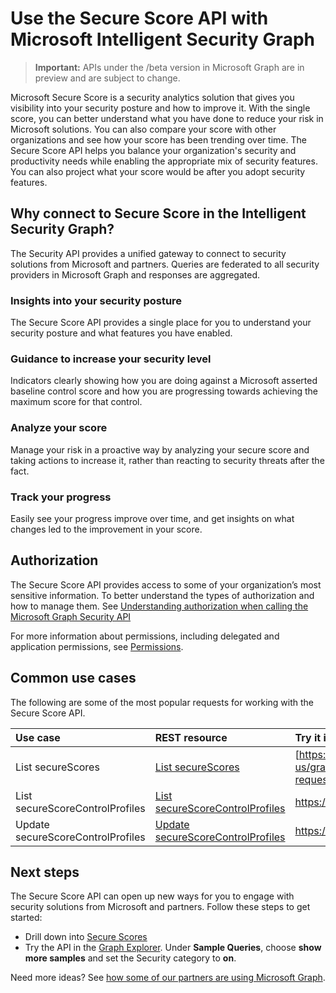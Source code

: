 # Use the Secure Score API with Microsoft Intelligent Security Graph

 > **Important:** APIs under the /beta version in Microsoft Graph are in preview and are subject to change. 

Microsoft Secure Score is a security analytics solution that gives you visibility into your security posture and how to improve it.  With the single score, you can better understand what you have done to reduce your risk in Microsoft solutions.  You can also compare your score with other organizations and see how your score has been trending over time. The Secure Score API helps you balance your organization's security and productivity needs while enabling the appropriate mix of security features. You can also project what your score would be after you adopt security features.


## Why connect to Secure Score in the Intelligent Security Graph?

The Security API provides a unified gateway to connect to security solutions from Microsoft and partners. Queries are federated to all security providers in Microsoft Graph and responses are aggregated.

### Insights into your security posture

The Secure Score API provides a single place for you to understand your security posture and what features you have enabled.

### Guidance to increase your security level

Indicators clearly showing how you are doing against a Microsoft asserted baseline control score and how you are progressing towards achieving the maximum score for that control.

### Analyze your score

Manage your risk in a proactive way by analyzing your secure score and taking actions to increase it, rather than reacting to security threats after the fact.

### Track your progress

Easily see your progress improve over time, and get insights on what changes led to the improvement in your score.



## Authorization

The Secure Score API provides access to some of your organization’s most sensitive information. To better understand the types of authorization and how to manage them. See [Understanding authorization when calling the Microsoft Graph Security API](https://techcommunity.microsoft.com/t5/Using-Microsoft-Graph-Security/Authorization-and-Microsoft-Graph-Security-API/m-p/184376)

For more information about permissions, including delegated and application permissions, see [Permissions](../../../concepts/permissions_reference.md).

## Common use cases

The following are some of the most popular requests for working with the Secure Score API.

| **Use case**   | **REST resource** | **Try it in Graph Explorer** |
|:---------------|:--------|:----------|
| List secureScores | [List secureScores](../api/securescores_list.md) | [https://graph.microsoft.com/beta/security/secureScores](https://developer.microsoft.com/en-us/graph/graph-explorer?request=security/secureScores&method=GET&version=beta&GraphUrl=https://graph.microsoft.com) |
| List secureScoreControlProfiles | [List secureScoreControlProfiles](../api/securescorecontrolprofile_list.md) | https://graph.microsoft.com/beta/security/secureScoreControlProfiles |
| Update secureScoreControlProfiles | [Update secureScoreControlProfiles](../api/securescorecontrolprofiles_update.md) | https://graph.microsoft.com/beta/security/secureScoreControlProfiles |



## Next steps

The Secure Score API can open up new ways for you to engage with security solutions from Microsoft and partners. Follow these steps to get started:

* Drill down into [Secure Scores](../resources/securescores.md)
* Try the API in the [Graph Explorer](https://developer.microsoft.com/graph/graph-explorer). Under **Sample Queries**, choose **show more samples** and set the Security category to **on**.

Need more ideas? See [how some of our partners are using Microsoft Graph](https://developer.microsoft.com/graph/graph/examples#partners).
